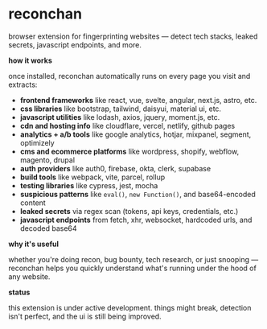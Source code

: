 

# reconchan
browser extension for fingerprinting websites — detect tech stacks, leaked secrets, javascript endpoints, and more.

**how it works**

once installed, reconchan automatically runs on every page you visit and extracts:

* **frontend frameworks** like react, vue, svelte, angular, next.js, astro, etc.
* **css libraries** like bootstrap, tailwind, daisyui, material ui, etc.
* **javascript utilities** like lodash, axios, jquery, moment.js, etc.
* **cdn and hosting info** like cloudflare, vercel, netlify, github pages
* **analytics + a/b tools** like google analytics, hotjar, mixpanel, segment, optimizely
* **cms and ecommerce platforms** like wordpress, shopify, webflow, magento, drupal
* **auth providers** like auth0, firebase, okta, clerk, supabase
* **build tools** like webpack, vite, parcel, rollup
* **testing libraries** like cypress, jest, mocha
* **suspicious patterns** like `eval()`, `new Function()`, and base64-encoded content
* **leaked secrets** via regex scan (tokens, api keys, credentials, etc.)
* **javascript endpoints** from fetch, xhr, websocket, hardcoded urls, and decoded base64

**why it's useful**

whether you're doing recon, bug bounty, tech research, or just snooping — reconchan helps you quickly understand what's running under the hood of any website.

**status**

this extension is under active development. things might break, detection isn't perfect, and the ui is still being improved.

